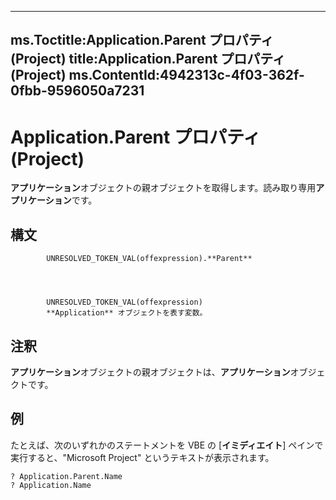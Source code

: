 

---
ms.Toctitle:Application.Parent プロパティ (Project)
title:Application.Parent プロパティ (Project)
ms.ContentId:4942313c-4f03-362f-0fbb-9596050a7231
---
# Application.Parent プロパティ (Project)




**アプリケーション**オブジェクトの親オブジェクトを取得します。読み取り専用**アプリケーション**です。

## 構文

            UNRESOLVED_TOKEN_VAL(offexpression).**Parent**




            UNRESOLVED_TOKEN_VAL(offexpression)
            **Application** オブジェクトを表す変数。



## 注釈
**アプリケーション**オブジェクトの親オブジェクトは、**アプリケーション**オブジェクトです。



## 例
たとえば、次のいずれかのステートメントを VBE の [**イミディエイト**] ペインで実行すると、"Microsoft Project" というテキストが表示されます。

```vba
? Application.Parent.Name 
? Application.Name
```





